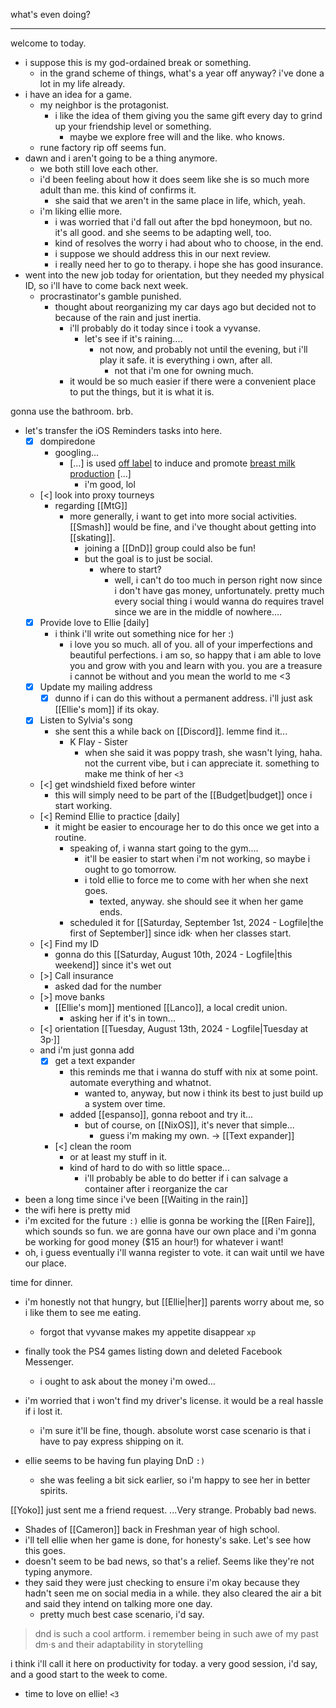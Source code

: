 what's even doing?
___
welcome to today.
- i suppose this is my god-ordained break or something.
	- in the grand scheme of things, what's a year off anyway? i've done a lot in my life already.
- i have an idea for a game.
	- my neighbor is the protagonist.
		- i like the idea of them giving you the same gift every day to grind up your friendship level or something.
			- maybe we explore free will and the like. who knows.
	- rune factory rip off seems fun.
- dawn and i aren't going to be a thing anymore.
	- we both still love each other.
	- i'd been feeling about how it does seem like she is so much more adult than me. this kind of confirms it.
		- she said that we aren't in the same place in life, which, yeah.
	- i'm liking ellie more.
		- i was worried that i'd fall out after the bpd honeymoon, but no. it's all good. and she seems to be adapting well, too.
		- kind of resolves the worry i had about who to choose, in the end.
		- i suppose we should address this in our next review.
		- i really need her to go to therapy. i hope she has good insurance.
- went into the new job today for orientation, but they needed my physical ID, so i'll have to come back next week.
	- procrastinator's gamble punished.
		- thought about reorganizing my car days ago but decided not to because of the rain and just inertia.
			- i'll probably do it today since i took a vyvanse.
				- let's see if it's raining....
					- not now, and probably not until the evening, but i'll play it safe. it is everything i own, after all.
						- not that i'm one for owning much.
			- it would be so much easier if there were a convenient place to put the things, but it is what it is.

gonna use the bathroom. brb.

- let's transfer the iOS Reminders tasks into here.
	- [x] dompiredone
		- googling...
			- [...] is used [off label](https://en.wikipedia.org/wiki/Off_label "Off label") to induce and promote [breast milk production](https://en.wikipedia.org/wiki/Lactation "Lactation") [...]
				- i'm good, lol
	- [<] look into proxy tourneys
		- regarding [[MtG]]
			- more generally, i want to get into more social activities. [[Smash]] would be fine, and i've thought about getting into [[skating]].
				- joining a [[DnD]] group could also be fun!
				- but the goal is to just be social.
					- where to start?
						- well, i can't do too much in person right now since i don't have gas money, unfortunately. pretty much every social thing i would wanna do requires travel since we are in the middle of nowhere....
	- [x] Provide love to Ellie [daily]
		- i think i'll write out something nice for her :)
			- i love you so much. all of you. all of your imperfections and beautiful perfections. i am so, so happy that i am able to love you and grow with you and learn with you. you are a treasure i cannot be without and you mean the world to me <3
	- [x] Update my mailing address
		- [x] dunno if i can do this without a permanent address. i'll just ask [[Ellie's mom]] if its okay.
	- [x] Listen to Sylvia's song
		- she sent this a while back on [[Discord]]. lemme find it...
			- K Flay - Sister
				- when she said it was poppy trash, she wasn't lying, haha. not the current vibe, but i can appreciate it. something to make me think of her `<3`
	- [<] get windshield fixed before winter
		- this will simply need to be part of the [[Budget|budget]] once i start working.
	- [<] Remind Ellie to practice [daily]
		- it might be easier to encourage her to do this once we get into a routine.
			- speaking of, i wanna start going to the gym....
				- it'll be easier to start when i'm not working, so maybe i ought to go tomorrow.
				- i told ellie to force me to come with her when she next goes.
					- texted, anyway. she should see it when her game ends.
			- scheduled it for [[Saturday, September 1st, 2024 - Logfile|the first of September]] since idk· when her classes start.
	- [<] Find my ID
		- gonna do this [[Saturday, August 10th, 2024 - Logfile|this weekend]] since it's wet out
	- [>] Call insurance
		- asked dad for the number
	- [>] move banks
		- [[Ellie's mom]] mentioned [[Lanco]], a local credit union.
			- asking her if it's in town...
	- [<] orientation [[Tuesday, August 13th, 2024 - Logfile|Tuesday at 3p·]]
	- and i'm just gonna add
		- [x] get a text expander
			- this reminds me that i wanna do stuff with nix at some point. automate everything and whatnot.
				- wanted to, anyway, but now i think its best to just build up a system over time.
			- added [[espanso]], gonna reboot and try it...
				- but of course, on [[NixOS]], it's never that simple...
					- guess i'm making my own.
						-> [[Text expander]]
		- [<] clean the room
			- or at least my stuff in it.
			- kind of hard to do with so little space...
				- i'll probably be able to do better if i can salvage a container after i reorganize the car
- been a long time since i've been [[Waiting in the rain]]
- the wifi here is pretty mid
- i'm excited for the future `:)` ellie is gonna be working the [[Ren Faire]], which sounds so fun. we are gonna have our own place and i'm gonna be working for good money ($15 an hour!) for whatever i want!
- oh, i guess eventually i'll wanna register to vote. it can wait until we have our place.

time for dinner.
- i'm honestly not that hungry, but [[Ellie|her]] parents worry about me, so i like them to see me eating.
	- forgot that vyvanse makes my appetite disappear `xp`

- finally took the PS4 games listing down and deleted Facebook Messenger.
	- i ought to ask about the money i'm owed...
- i'm worried that i won't find my driver's license. it would be a real hassle if i lost it.
	- i'm sure it'll be fine, though. absolute worst case scenario is that i have to pay express shipping on it.
- ellie seems to be having fun playing DnD `:)`
	- she was feeling a bit sick earlier, so i'm happy to see her in better spirits.

[[Yoko]] just sent me a friend request.
...Very strange.
Probably bad news.
- Shades of [[Cameron]] back in Freshman year of high school.
- i'll tell ellie when her game is done, for honesty's sake.
Let's see how this goes.
- doesn't seem to be bad news, so that's a relief.
Seems like they're not typing anymore.
- they said they were just checking to ensure i'm okay because they hadn't seen me on social media in a while. they also cleared the air a bit and said they intend on talking more one day.
	- pretty much best case scenario, i'd say.

> dnd is such a cool artform. i remember being in such awe of my past dm·s and their adaptability in storytelling

i think i'll call it here on productivity for today. a very good session, i'd say, and a good start to the week to come.
- time to love on ellie! `<3`